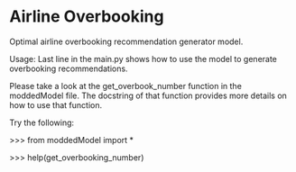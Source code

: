 # Airline Overbooking
Optimal airline overbooking recommendation generator model.

Usage:
Last line in the main.py shows how to use the model to generate overbooking recommendations.

Please take a look at the get_overbook_number function in the moddedModel file. The docstring of that function provides more details on how to use that function.

Try the following:

\>\>\> from moddedModel import *

\>\>\> help(get_overbooking_number)
